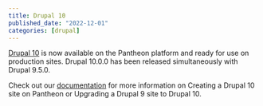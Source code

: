 ```yaml
---
title: Drupal 10
published_date: "2022-12-01"
categories: [drupal]
---
```

[Drupal 10](https://www.drupal.org/project/drupal/releases/10.0.0) is now available on the Pantheon platform and ready for use on production sites. Drupal 10.0.0 has been released simultaneously with Drupal 9.5.0.

Check out our [documentation](/supported-drupal) for more information on Creating a Drupal 10 site on Pantheon or Upgrading a Drupal 9 site to Drupal 10.
